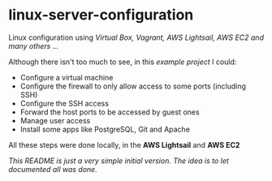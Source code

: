# linux-server-configuration
Linux configuration using _Virtual Box, Vagrant, AWS Lightsail, AWS EC2 and many others ..._

Although there isn't too much to see, in this _example project_ I could:
- Configure a virtual machine
- Configure the firewall to only allow access to some ports (including SSH)
- Configure the SSH access
- Forward the host ports to be accessed by guest ones
- Manage user access
- Install some apps like PostgreSQL, Git and Apache 

All these steps were done locally, in the **AWS Lightsail** and **AWS EC2** 

_This README is just a very simple initial version. The idea is to let documented all was done._
